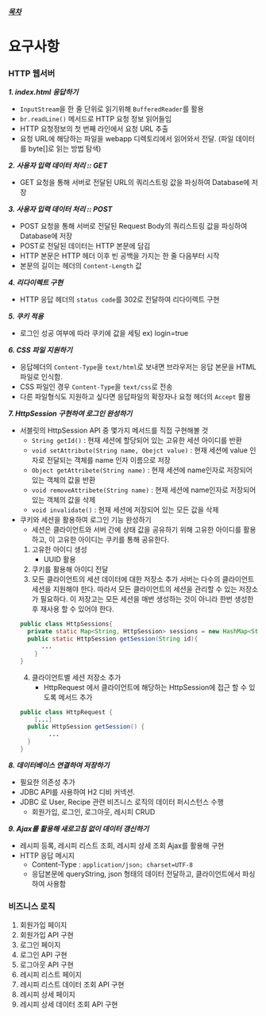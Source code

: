 <i><u>***목차***</i></u>


# 요구사항
### HTTP 웹서버
***1. index.html 응답하기***
- `InputStream`을 한 줄 단위로 읽기위해 `BufferedReader`를 활용
- `br.readLine()` 메서드로 HTTP 요청 정보 읽어들임
- HTTP 요청정보의 첫 번째 라인에서 요청 URL 추출
- 요청 URL에 해당하는 파일을 webapp 디렉토리에서 읽어와서 전달. (파일 데이터를 byte[]로 읽는 방법 탐색)

***2. 사용자 입력 데이터 처리 :: GET***
- GET 요청을 통해 서버로 전달된 URL의 쿼리스트링 값을 파싱하여 Database에 저장

***3. 사용자 입력 데이터 처리 :: POST***
- POST 요청을 통해 서버로 전달된 Request Body의 쿼리스트링 값을 파싱하여 Database에 저장
- POST로 전달된 데이터는 HTTP 본문에 담김
- HTTP 본문은 HTTP 헤더 이후 빈 공백을 가지는 한 줄 다음부터 시작
- 본문의 길이는 헤더의 `Content-Length` 값

***4. 리다이렉트 구현***
- HTTP 응답 헤더의 `status code`를 302로 전달하여 리다이렉트 구현

***5. 쿠키 적용***
- 로그인 성공 여부에 따라 쿠키에 값을 세팅
  ex) login=true

***6. CSS 파일 지원하기***
- 응답헤더의 `Content-Type`을 `text/html`로 보내면 브라우저는 응답 본문을 HTML 파일로 인식함.
- CSS 파일인 경우 `Content-Type`을 `text/css`로 전송
- 다른 파일형식도 지원하고 싶다면 응답파일의 확장자나 요청 헤더의 `Accept` 활용

***7. HttpSession 구현하여 로그인 완성하기***
- 서블릿의 HttpSession API 중 몇가지 메서드를 직접 구현해볼 것
  - `String getId()` : 
    현재 세션에 할당되어 있는 고유한 세션 아이디를 반환
  - `void setAttribute(String name, Obejct value)` : 
    현재 세션에 value 인자로 전달되는 객체를 name 인자 이름으로 저장
  - `Object getAttribete(String name)` : 
    현재 세션에 name인자로 저장되어 있는 객체의 값을 반환
  - `void removeAttribete(String name)` : 
    현재 세션에 name인자로 저장되어 있는 객체의 값을 삭제
  - `void invalidate()` : 
    현재 세션에 저장되어 있는 모든 값을 삭제
- 쿠키와 세션을 활용하여 로그인 기능 완성하기
  - 세션은 클라이언트와 서버 간에 상태 값을 공유하기 위해 고유한 아이디를 활용하고, 이 고유한 아이디는 쿠키를 통해 공유한다.
  1. 고유한 아이디 생성
     - UUID 활용
  2. 쿠키를 활용해 아이디 전달
  3. 모든 클라이언트의 세션 데이터에 대한 저장소 추가
     서버는 다수의 클라이언트 세션을 지원해야 한다. 
     따라서 모든 클라이언트의 세션을 관리할 수 있는 저장소가 필요하다. 
     이 저장고는 모든 세션을 매번 생성하는 것이 아니라 한번 생성한 후 재사용 할 수 있어야 한다.
    ```java
    public class HttpSessions{
      private static Map<String, HttpSession> sessions = new HashMap<String, HttpSession>();
      public static HttpSession getSession(String id){
          ... 
        }
    }
    ```
  4. 클라이언트별 세션 저장소 추가
     - HttpRequest 에서 클라이언트에 해당하는 HttpSession에 접근 할 수 있도록 메서드 추가
    ```java
    public class HttpRequest {
        [...]
      public HttpSession getSession() {
            ...
      }
    }
    ```

***8. 데이터베이스 연결하여 저장하기***
- 필요한 의존성 추가
- JDBC API를 사용하여 H2 디비 커넥션.
- JDBC 로 User, Recipe 관련 비즈니스 로직의 데이터 퍼시스턴스 수행
  - 회원가입, 로그인, 로그아웃, 레시피 CRUD

***9. Ajax를 활용해 새로고침 없이 데이터 갱신하기***
- 레시피 등록, 레시피 리스트 조회, 레시피 상세 조회 Ajax를 활용해 구현
- HTTP 응답 메시지
  - Content-Type : `application/json; charset=UTF-8`
  - 응답본문에 queryString, json 형태의 데이터 전달하고, 클라이언트에서 파싱하여 사용함

### 비즈니스 로직
1. 회원가입 페이지
2. 회원가입 API 구현
3. 로그인 페이지
4. 로그인 API 구현
5. 로그아웃 API 구현
6. 레시피 리스트 페이지 
7. 레시피 리스트 데이터 조회 API 구현
8. 레시피 상세 페이지
9. 레시피 상세 데이터 조회 API 구현


